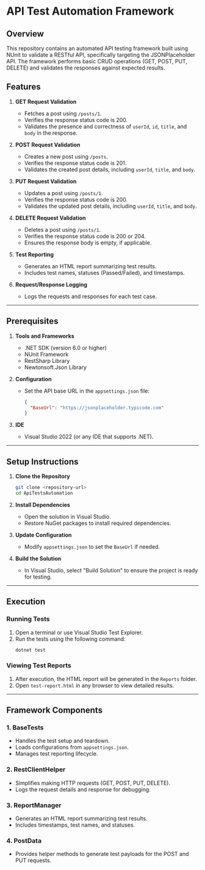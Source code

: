 # API Test Automation Framework

## Overview
This repository contains an automated API testing framework built using NUnit to validate a RESTful API, specifically targeting the JSONPlaceholder API. The framework performs basic CRUD operations (GET, POST, PUT, DELETE) and validates the responses against expected results.

## Features
1. **GET Request Validation**
   - Fetches a post using `/posts/1`.
   - Verifies the response status code is 200.
   - Validates the presence and correctness of `userId`, `id`, `title`, and `body` in the response.

2. **POST Request Validation**
   - Creates a new post using `/posts`.
   - Verifies the response status code is 201.
   - Validates the created post details, including `userId`, `title`, and `body`.

3. **PUT Request Validation**
   - Updates a post using `/posts/1`.
   - Verifies the response status code is 200.
   - Validates the updated post details, including `userId`, `title`, and `body`.

4. **DELETE Request Validation**
   - Deletes a post using `/posts/1`.
   - Verifies the response status code is 200 or 204.
   - Ensures the response body is empty, if applicable.

5. **Test Reporting**
   - Generates an HTML report summarizing test results.
   - Includes test names, statuses (Passed/Failed), and timestamps.

6. **Request/Response Logging**
   - Logs the requests and responses for each test case.

---

## Prerequisites
1. **Tools and Frameworks**
   - .NET SDK (version 6.0 or higher)
   - NUnit Framework
   - RestSharp Library
   - Newtonsoft.Json Library

2. **Configuration**
   - Set the API base URL in the `appsettings.json` file:
     ```json
     {
       "BaseUrl": "https://jsonplaceholder.typicode.com"
     }
     ```

3. **IDE**
   - Visual Studio 2022 (or any IDE that supports .NET).

---

## Setup Instructions

1. **Clone the Repository**
   ```bash
   git clone <repository-url>
   cd ApiTestsAutomation
   ```

2. **Install Dependencies**
   - Open the solution in Visual Studio.
   - Restore NuGet packages to install required dependencies.

3. **Update Configuration**
   - Modify `appsettings.json` to set the `BaseUrl` if needed.

4. **Build the Solution**
   - In Visual Studio, select "Build Solution" to ensure the project is ready for testing.

---

## Execution

### Running Tests
1. Open a terminal or use Visual Studio Test Explorer.
2. Run the tests using the following command:
   ```bash
   dotnet test
   ```

### Viewing Test Reports
1. After execution, the HTML report will be generated in the `Reports` folder.
2. Open `test-report.html` in any browser to view detailed results.

---

## Framework Components

### 1. **BaseTests**
   - Handles the test setup and teardown.
   - Loads configurations from `appsettings.json`.
   - Manages test reporting lifecycle.

### 2. **RestClientHelper**
   - Simplifies making HTTP requests (GET, POST, PUT, DELETE).
   - Logs the request details and response for debugging.

### 3. **ReportManager**
   - Generates an HTML report summarizing test results.
   - Includes timestamps, test names, and statuses.

### 4. **PostData**
   - Provides helper methods to generate test payloads for the POST and PUT requests.
